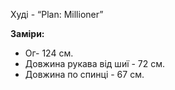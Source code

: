 Худі - “Plan: Millioner”

**Заміри:** 

  - Ог- 124 см.
  - Довжина рукава від шиї - 72 см.
  - Довжина по спинці - 67 см.